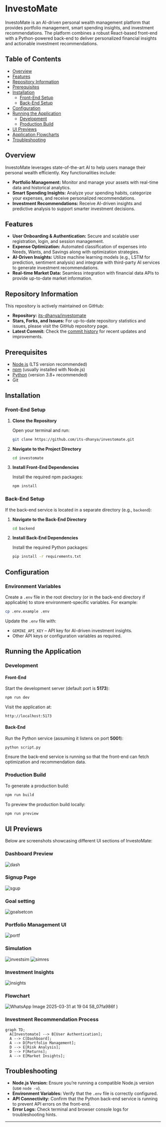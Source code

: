 # InvestoMate

InvestoMate is an AI-driven personal wealth management platform that provides portfolio management, smart spending insights, and investment recommendations. The platform combines a robust React-based front-end with a Python-powered back-end to deliver personalized financial insights and actionable investment recommendations.

## Table of Contents

- [Overview](#overview)
- [Features](#features)
- [Repository Information](#repository-information)
- [Prerequisites](#prerequisites)
- [Installation](#installation)
  - [Front-End Setup](#front-end-setup)
  - [Back-End Setup](#back-end-setup)
- [Configuration](#configuration)
- [Running the Application](#running-the-application)
  - [Development](#development)
  - [Production Build](#production-build)
- [UI Previews](#ui-previews)
- [Application Flowcharts](#application-flowcharts)
- [Troubleshooting](#troubleshooting)

## Overview

InvestoMate leverages state-of-the-art AI to help users manage their personal wealth efficiently. Key functionalities include:
- **Portfolio Management:** Monitor and manage your assets with real-time data and historical analytics.
- **Smart Spending Insights:** Analyze your spending habits, categorize your expenses, and receive personalized recommendations.
- **Investment Recommendations:** Receive AI-driven insights and predictive analysis to support smarter investment decisions.

## Features

- **User Onboarding & Authentication:** Secure and scalable user registration, login, and session management.
- **Expense Optimization:** Automated classification of expenses into Needs, Wants, and Savings along with optimization strategies.
- **AI-Driven Insights:** Utilize machine learning models (e.g., LSTM for prediction, sentiment analysis) and integrate with third-party AI services to generate investment recommendations.
- **Real-time Market Data:** Seamless integration with financial data APIs to provide up-to-date market information.

## Repository Information

This repository is actively maintained on GitHub:
- **Repository:** [its-dhanya/investomate](https://github.com/its-dhanya/investomate)
- **Stars, Forks, and Issues:** For up-to-date repository statistics and issues, please visit the GitHub repository page.
- **Latest Commit:** Check the [commit history](https://github.com/its-dhanya/investomate/commits/main) for recent updates and improvements.

## Prerequisites

- [Node.js](https://nodejs.org/) (LTS version recommended)
- [npm](https://www.npmjs.com/) (usually installed with Node.js)
- [Python](https://www.python.org/) (version 3.8+ recommended)
- Git

## Installation

### Front-End Setup

1. **Clone the Repository**

   Open your terminal and run:
   ```bash
   git clone https://github.com/its-dhanya/investomate.git
   ```

2. **Navigate to the Project Directory**

   ```bash
   cd investomate
   ```

3. **Install Front-End Dependencies**

   Install the required npm packages:
   ```bash
   npm install
   ```

### Back-End Setup

If the back-end service is located in a separate directory (e.g., `backend`):

1. **Navigate to the Back-End Directory**

   ```bash
   cd backend
   ```

2. **Install Back-End Dependencies**

   Install the required Python packages:
   ```bash
   pip install -r requirements.txt
   ```

## Configuration

### Environment Variables

Create a `.env` file in the root directory (or in the back-end directory if applicable) to store environment-specific variables. For example:
```bash
cp .env.example .env
```
Update the `.env` file with:
- `GEMINI_API_KEY` – API key for AI-driven investment insights.
- Other API keys or configuration variables as required.

## Running the Application

### Development

#### Front-End

Start the development server (default port is **5173**):
```bash
npm run dev
```
Visit the application at:
```
http://localhost:5173
```

#### Back-End

Run the Python service (assuming it listens on port **5001**):
```bash
python script.py
```
Ensure the back-end service is running so that the front-end can fetch optimization and recommendation data.

### Production Build

To generate a production build:
```bash
npm run build
```
To preview the production build locally:
```bash
npm run preview
```

## UI Previews

Below are screenshots showcasing different UI sections of InvestoMate:

### **Dashboard Preview**
![dash](https://github.com/user-attachments/assets/c7f4800b-b4ca-4b65-b978-e5f8c8fdb0c2)

### **Signup Page**
![sgup](https://github.com/user-attachments/assets/213e9091-6daa-43fd-b643-30b99f1ffeeb)


### **Goal setting**
![goalsetcon](https://github.com/user-attachments/assets/54dac5d5-a0c8-4562-9840-9dec7e23ac5f)

### **Portfolio Management UI**
![portf](https://github.com/user-attachments/assets/5a3ecd1a-0761-4d96-81c8-365453fe9c93)

### **Simulation**
![investsim](https://github.com/user-attachments/assets/62efd238-3ae2-425a-94b0-7ed35639049b)
![simres](https://github.com/user-attachments/assets/91cca83f-fdf5-48a8-9e75-f9b2a0802751)


### **Investment Insights**
![insights](https://github.com/user-attachments/assets/969edfdb-7896-4684-91d0-4a71a1e87b5c)








### **Flowchart**
![WhatsApp Image 2025-03-31 at 19 04 58_07fa986f](https://github.com/user-attachments/assets/a7a72352-563f-4ea7-8bc2-d15a95876d9c)
)
### **Investment Recommendation Process**
```mermaid
graph TD;
  A[Investomate] --> B[User Authentication];
  A --> C[Dashboard];
  A --> D[Portfolio Management];
  D --> E[Risk Analysis];
  D --> F[Returns];
  A --> E[Market Insights];
```



## Troubleshooting

- **Node.js Version:** Ensure you’re running a compatible Node.js version (use `node -v`).
- **Environment Variables:** Verify that the `.env` file is correctly configured.
- **API Connectivity:** Confirm that the Python back-end service is running to prevent API errors on the front-end.
- **Error Logs:** Check terminal and browser console logs for troubleshooting hints.

---

